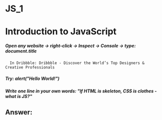 # JS_1
# Introduction to JavaScript
##### Open any website -> right-click -> Inspect -> Console -> type: document.title
      In Dribbble: Dribbble - Discover the World’s Top Designers & Creative Professionals 
##### Try: alert("Hello World!")
##### Write one line in your own words: "If HTML is skeleton, CSS is clothes - what is JS?"
## Answer:
    
    
